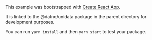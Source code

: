This example was bootstrapped with [Create React App](https://github.com/facebook/create-react-app).

It is linked to the @datnq/unidata package in the parent directory for development purposes.

You can run `yarn install` and then `yarn start` to test your package.
